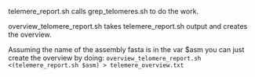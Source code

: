 telemere_report.sh calls grep_telomeres.sh to do the work.

overview_telomere_report.sh takes telemere_report.sh output and creates the overview.

Assuming the name of the assembly fasta is in the var $asm you can just create the overview by doing: ```overview_telomere_report.sh <(telemere_report.sh $asm) > telemere_overview.txt ```

